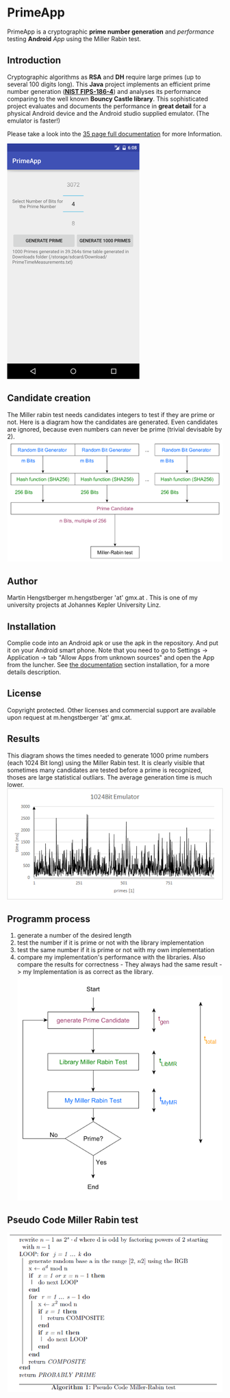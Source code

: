 # PrimeApp
PrimeApp is a cryptographic **prime number generation** and _performance_ testing **Android** *App* using the Miller Rabin test.
## Introduction
Cryptographic algorithms as **RSA** and **DH** require large primes (up to several 100 digits long). This **Java** project implements an efficient prime number generation (**[NIST FIPS-186-4](http://nvlpubs.nist.gov/nistpubs/FIPS/NIST.FIPS.186-4.pdf)**) and analyses its performance comparing to the well known __Bouncy Castle library__. This sophisticated project evaluates and documents the performance in **great detail** for a physical Android device and the Android studio supplied emulator. (The emulator is faster!)

Please take a look into the [35 page full documentation](https://github.com/hengxti/PrimeApp/blob/master/Prime_Generation_v2_Documentation.pdf) for more Information.

![Screenshot](https://github.com/hengxti/PrimeApp/blob/master/Screenshot_20160827-200837.png)

## Candidate creation
The Miller rabin test needs candidates integers to test if they are prime or not. Here is a diagram how the candidates are  generated. Even candidates are ignored, because even numbers can never be prime (trivial devisable by 2).
![diagramm](https://github.com/hengxti/PrimeApp/blob/master/generation.png)

## Author
Martin Hengstberger m.hengstberger 'at' gmx.at . This is one of my university projects at Johannes Kepler University Linz.

## Installation 
Complie code into an Android apk or use the apk in the repository. And put it on your Android smart phone. Note that you need to go to Settings -> Application -> tab "Allow Apps from unknown sources" and open the App from the luncher. See [the documentation](https://github.com/hengxti/PrimeApp/blob/master/Prime_Generation_v2_Documentation.pdf) section installation, for a more details description.

## License 
Copyright protected. Other licenses and commercial support are available upon request at m.hengstberger 'at' gmx.at. 

## Results
This diagram shows the times needed to generate 1000 prime numbers (each 1024 Bit long) using the Miller Rabin test. It is clearly visible that sometimes many candidates are tested before a prime is recognized, thoses are large statistical outliars. The average generation time is much lower. 
![results](https://github.com/hengxti/PrimeApp/blob/master/1024bitdata.png)

## Programm process
1. generate a number of the desired length
2. test the number if it is prime or not with the library implementation
3. test the same number if it is prime or not with my own implementation
4. compare my implementation's performance with the libraries. Also compare the results for correctness - They always had the same result -> my Implementation is as correct as the library.
![process](https://github.com/hengxti/PrimeApp/blob/master/process.png)

## Pseudo Code Miller Rabin test
![peseudocode](https://github.com/hengxti/PrimeApp/blob/master/pseudocode.png)

